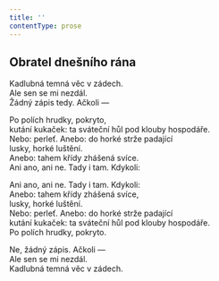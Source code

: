 ```yaml
---
title: ''
contentType: prose
---
```


<section>

## Obratel dnešního rána

Kadlubná temná věc v zádech.  
Ale sen se mi nezdál.  
Žádný zápis tedy. Ačkoli —

Po polích hrudky, pokryto,  
kutání kukaček: ta sváteční hůl pod klouby hospodáře.  
Nebo: perleť. Anebo: do horké strže padající  
lusky, horké luštění.  
Anebo: tahem křídy zhášená svíce.  
Ani ano, ani ne. Tady i tam. Kdykoli:

Ani ano, ani ne. Tady i tam. Kdykoli:  
Anebo: tahem křídy zhášená svíce,  
lusky, horké luštění.  
Nebo: perleť. Anebo: do horké strže padající  
kutání kukaček: ta sváteční hůl pod klouby hospodáře.  
Po polích hrudky, pokryto.

Ne, žádný zápis. Ačkoli —  
Ale sen se mi nezdál.  
Kadlubná temná věc v zádech.

</section>
